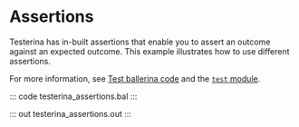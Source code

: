 # Assertions

Testerina has in-built assertions that enable you to assert an outcome against
an expected outcome. This example illustrates how to use different assertions.

For more information, see [Test ballerina code](https://ballerina.io/learn/test-ballerina-code/test-quick-start/)
and the [`test` module](https://docs.central.ballerina.io/ballerina/test/latest/).

::: code testerina_assertions.bal :::

::: out testerina_assertions.out :::
